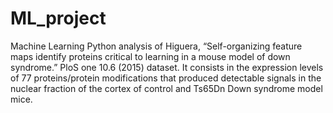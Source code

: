 # ML_project
Machine Learning Python analysis of Higuera, “Self-organizing feature maps identify proteins critical to learning in a mouse model of down syndrome.” PloS one 10.6 (2015) dataset.
It consists in the expression levels of 77 proteins/protein modifications that produced detectable signals in the nuclear fraction of the cortex of control and Ts65Dn Down syndrome model mice.
